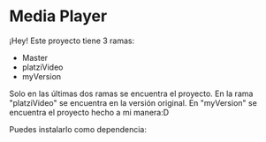 # Media Player


¡Hey! Este proyecto tiene 3 ramas:

- Master
- platziVideo
- myVersion

Solo en las últimas dos ramas se encuentra el proyecto. En la rama "platziVideo" se encuentra en la versión original. En "myVersion" se encuentra el proyecto hecho a mi manera:D

Puedes instalarlo como dependencia: